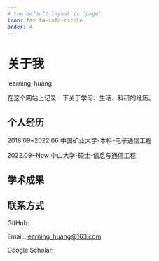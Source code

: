 ```yaml
---
# the default layout is 'page'
icon: fas fa-info-circle
order: 4
---
```


# 关于我

learning_huang

在这个网站上记录一下关于学习、生活、科研的经历。

## 个人经历

2018.09~2022.06 中国矿业大学-本科-电子通信工程

2022.09~Now     中山大学-硕士-信息与通信工程

## 学术成果

## 联系方式

GitHub:

Email: learning_huang@163.com

Google Scholar: 